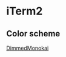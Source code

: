 # iTerm2

## Color scheme
[DimmedMonokai](https://github.com/mbadolato/iTerm2-Color-Schemes/blob/master/schemes/DimmedMonokai.itermcolors)
